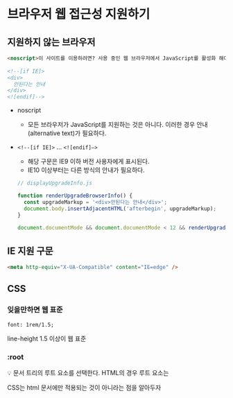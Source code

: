 # 브라우저 웹 접근성 지원하기
## 지원하지 않는 브라우저

```html
<noscript>이 사이트를 이용하려면? 사용 중인 웹 브라우저에서 JavaScript를 활성화 해야 합니다.</noscript>
  
<!--[if IE]>
<div>
  안된다는 안내
</div>
<![endif]-->
```

- noscript
    - 모든 브라우저가 JavaScript를 지원하는 것은 아니다. 이러한 경우 안내(alternative text)가 필요하다.
- `<!--[if IE]>` … `<![endif]—>`
    - 해당 구문은 IE9 이하 버전 사용자에게 표시된다.
    - IE10 이상부터는 다른 방식의 안내가 필요하다.
    
    ```jsx
    // displayUpgradeInfo.js
    
    function renderUpgradeBrowserInfo() {
      const upgradeMarkup = '<div>안된다는 안내</div>';
      document.body.insertAdjacentHTML('afterbegin', upgradeMarkup);
    }
    
    document.documentMode && document.documentMode < 12 && renderUpgradeBrowserInfo();
    ```
    

## IE 지원 구문

```html
<meta http-equiv="X-UA-Compatible" content="IE=edge" />
```

## CSS

### 잊을만하면 웹 표준

`font: 1rem/1.5;`

line-height 1.5 이상이 웹 표준

### :root

<aside>
💡 문서 트리의 루트 요소를 선택한다.
HTML의 경우 루트 요소는 <html>

</aside>

CSS는 html 문서에만 적용되는 것이 아니라는 점을 알아두자